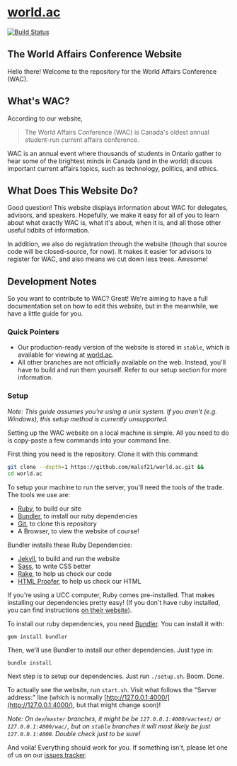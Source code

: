 # [world.ac](http://world.ac)
[![Build Status](https://travis-ci.org/malsf21/world.ac.svg?branch=master)](https://travis-ci.org/malsf21/world.ac)

## The World Affairs Conference Website

Hello there! Welcome to the repository for the World Affairs Conference (WAC).

## What's WAC?

According to our website,

> The World Affairs Conference (WAC) is Canada's oldest annual student-run current affairs conference.

WAC is an annual event where thousands of students in Ontario gather to hear some of the brightest minds in Canada (and in the world) discuss important current affairs topics, such as technology, politics, and ethics.

## What Does This Website Do?

Good question! This website displays information about WAC for delegates, advisors, and speakers. Hopefully, we make it easy for all of you to learn about what exactly WAC is, what it's about, when it is, and all those other useful tidbits of information.

In addition, we also do registration through the website (though that source code will be closed-source, for now). It makes it easier for advisors to register for WAC, and also means we cut down less trees. Awesome!

## Development Notes

So you want to contribute to WAC? Great! We're aiming to have a full documentation set on how to edit this website, but in the meanwhile, we have a little guide for you.

### Quick Pointers

* Our production-ready version of the website is stored in `stable`, which is available for viewing at [world.ac](http://world.ac).
* All other branches are not officially available on the web. Instead, you'll have to build and run them yourself. Refer to our setup section for more information.

### Setup

*Note: This guide assumes you're using a unix system. If you aren't (e.g. Windows), this setup method is currently unsupported.*

Setting up the WAC website on a local machine is simple. All you need to do is copy-paste a few commands into your command line.

First thing you need is the repository. Clone it with this command:

```bash
git clone --depth=1 https://github.com/malsf21/world.ac.git &&
cd world.ac
```

To setup your machine to run the server, you'll need the tools of the trade. The tools we use are:

* [Ruby](https://www.ruby-lang.org/en/), to build our site
* [Bundler](https://bundler.io/), to install our ruby dependencies
* [Git](https://git-scm.com/), to clone this repository
* A Browser, to view the website of course!

Bundler installs these Ruby Dependencies:
* [Jekyll](https://jekyllrb.com), to build and run the website
* [Sass](http://sass-lang.com/), to write CSS better
* [Rake](https://github.com/ruby/rake), to help us check our code
* [HTML Proofer](https://github.com/gjtorikian/html-proofer), to help us check our HTML

If you're using a UCC computer, Ruby comes pre-installed. That makes installing our dependencies pretty easy! (If you don't have ruby installed, you can find instructions [on their website](https://www.ruby-lang.org/en/)).

To install our ruby dependencies, you need [Bundler](https://bundler.io/). You can install it with:

```
gem install bundler
```

Then, we'll use Bundler to install our other dependencies. Just type in:

```
bundle install
```

Next step is to setup our dependencies. Just run `./setup.sh`. Boom. Done.

To actually see the website, run `start.sh`. Visit what follows the "Server address:" line (which is normally [http://127.0.0.1:4000/](http://127.0.0.1:4000/), but that might change soon)!

*Note: On `dev`/`master` branches, it might be be `127.0.0.1:4000/wactest/` or `127.0.0.1:4000/wac/`, but on `stable` branches it will most likely be just `127.0.0.1:4000`. Double check just to be sure!*

And voila! Everything should work for you. If something isn't, please let one of us on our [issues tracker](https://github.com/malsf21/world.ac/issues).
